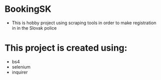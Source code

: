 # BookingSK

- This is hobby project using scraping tools in order to make registration in in the Slovak police

# This project is created using:

- bs4
- selenium
- inquirer